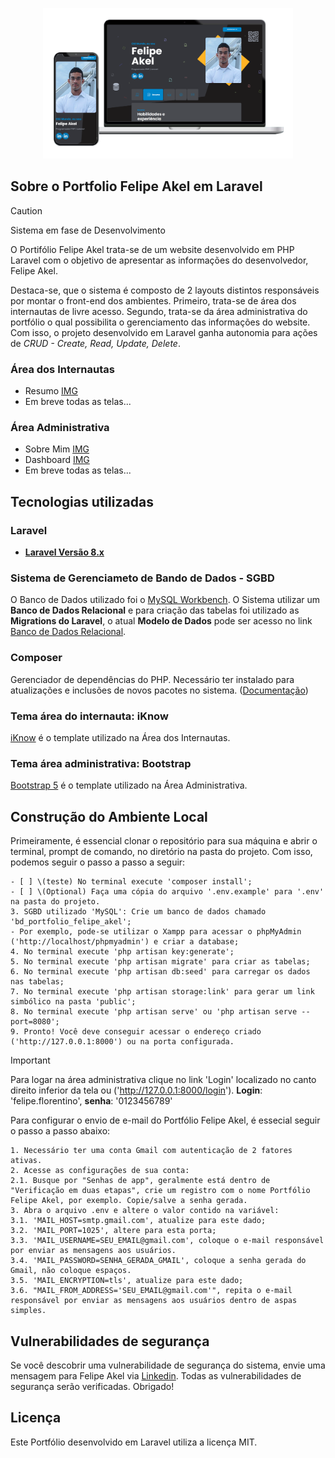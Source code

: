 <p align="center"><img src="public/readme/desktop-mobile.png" width="400"></p>

## Sobre o Portfolio Felipe Akel em Laravel

> [!CAUTION]
> Sistema em fase de Desenvolvimento

O Portifólio Felipe Akel trata-se de um website desenvolvido em PHP Laravel com o objetivo de apresentar as informações do desenvolvedor, Felipe Akel. 

Destaca-se, que o sistema é composto de 2 layouts distintos responsáveis por montar o front-end dos ambientes. Primeiro, trata-se de área dos internautas de livre acesso. Segundo, trata-se da área administrativa do portfólio o qual possibilita o gerenciamento das informações do website. Com isso, o projeto desenvolvido em Laravel ganha autonomia para ações de _CRUD - Create, Read, Update, Delete_. 

### Área dos Internautas
- Resumo [IMG](public/readme/resumo.png)
- Em breve todas as telas...

### Área Administrativa
- Sobre Mim [IMG](public/readme/sobre-mim.png)
- Dashboard [IMG](public/readme/cadastro-portfolio.png)
- Em breve todas as telas...

## Tecnologias utilizadas

### Laravel
- **[Laravel Versão 8.x](https://laravel.com/docs/8.x)**

### Sistema de Gerenciameto de Bando de Dados - SGBD
O Banco de Dados utilizado foi o [MySQL Workbench](https://www.mysql.com/products/workbench/). 
O Sistema utilizar um **Banco de Dados Relacional** e para criação das tabelas foi utilizado as **Migrations do Laravel**, o atual **Modelo de Dados** pode ser acesso no link [Banco de Dados Relacional](public/readme/banco-relacional.png).

### Composer
Gerenciador de dependências do PHP. Necessário ter instalado para atualizações e inclusões de novos pacotes no sistema.
([Documentação](https://getcomposer.org/))

### Tema área do internauta: iKnow
[iKnow](https://themeforest.net/item/iknow-cv-resume-template/34225451) é o template utilizado na Área dos Internautas.

### Tema área administrativa: Bootstrap
[Bootstrap 5](https://getbootstrap.com/) é o template utilizado na Área Administrativa.


## Construção do Ambiente Local

Primeiramente, é essencial clonar o repositório para sua máquina e abrir o terminal, prompt de comando, no diretório na pasta do projeto. Com isso, podemos seguir o passo a passo a seguir:

    - [ ] \(teste) No terminal execute 'composer install';
    - [ ] \(Optional) Faça uma cópia do arquivo '.env.example' para '.env' na pasta do projeto.
    3. SGBD utilizado 'MySQL': Crie um banco de dados chamado 'bd_portfolio_felipe_akel';
    - Por exemplo, pode-se utilizar o Xampp para acessar o phpMyAdmin ('http://localhost/phpmyadmin') e criar a database;
    4. No terminal execute 'php artisan key:generate';
    5. No terminal execute 'php artisan migrate' para criar as tabelas;
    6. No terminal execute 'php artisan db:seed' para carregar os dados nas tabelas;
    7. No terminal execute 'php artisan storage:link' para gerar um link simbólico na pasta 'public';
    8. No terminal execute 'php artisan serve' ou 'php artisan serve --port=8080';
    9. Pronto! Você deve conseguir acessar o endereço criado ('http://127.0.0.1:8000') ou na porta configurada.


> [!IMPORTANT]
> Para logar na área administrativa clique no link 'Login' localizado no canto direito inferior da tela ou ('http://127.0.0.1:8000/login').
> **Login**: 'felipe.florentino', **senha**: '0123456789'

Para configurar o envio de e-mail do Portfólio Felipe Akel, é essecial seguir o passo a passo abaixo:

    1. Necessário ter uma conta Gmail com autenticação de 2 fatores ativas.
    2. Acesse as configurações de sua conta:
    2.1. Busque por "Senhas de app", geralmente está dentro de "Verificação em duas etapas", crie um registro com o nome Portfólio Felipe Akel, por exemplo. Copie/salve a senha gerada.
    3. Abra o arquivo .env e altere o valor contido na variável:
    3.1. 'MAIL_HOST=smtp.gmail.com', atualize para este dado;
    3.2. 'MAIL_PORT=1025', altere para esta porta;
    3.3. 'MAIL_USERNAME=SEU_EMAIL@gmail.com', coloque o e-mail responsável por enviar as mensagens aos usuários.
    3.4. 'MAIL_PASSWORD=SENHA_GERADA_GMAIL', coloque a senha gerada do Gmail, não coloque espaços.
    3.5. 'MAIL_ENCRYPTION=tls', atualize para este dado;
    3.6. "MAIL_FROM_ADDRESS='SEU_EMAIL@gmail.com'", repita o e-mail responsável por enviar as mensagens aos usuários dentro de aspas simples.
    

## Vulnerabilidades de segurança

Se você descobrir uma vulnerabilidade de segurança do sistema, envie uma mensagem para Felipe Akel via [Linkedin](https://www.linkedin.com/in/felipe-akel-carvalho-florentino-009412135/). Todas as vulnerabilidades de segurança serão verificadas. Obrigado!


## Licença

Este Portfólio desenvolvido em Laravel utiliza a licença MIT.